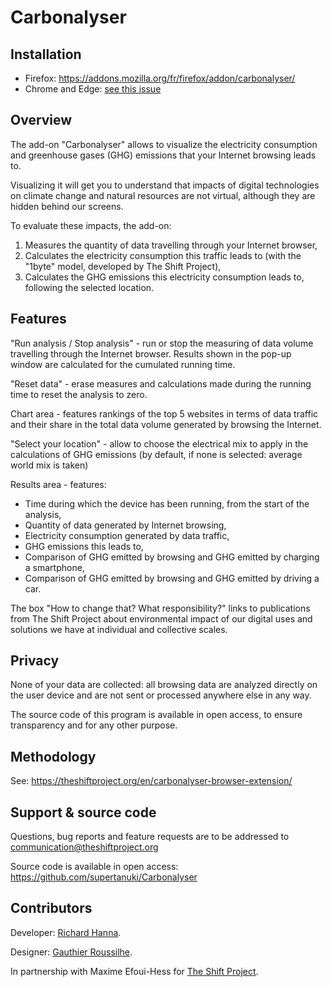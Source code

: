 # Carbonalyser

## Installation

* Firefox: https://addons.mozilla.org/fr/firefox/addon/carbonalyser/
* Chrome and Edge: [see this issue](https://github.com/carbonalyser/Carbonalyser/issues/42)

## Overview

The add-on "Carbonalyser" allows to visualize the electricity consumption and greenhouse gases (GHG) emissions that your Internet browsing leads to.

Visualizing it will get you to understand that impacts of digital technologies on climate change and natural resources are not virtual, although they are hidden behind our screens.

To evaluate these impacts, the add-on:

1. Measures the quantity of data travelling through your Internet browser,
2. Calculates the electricity consumption this traffic leads to (with the "1byte" model, developed by The Shift Project),
3. Calculates the GHG emissions this electricity consumption leads to, following the selected location.

## Features

"Run analysis / Stop analysis" - run or stop the measuring of data volume travelling through the Internet browser. Results shown in the pop-up window are calculated for the cumulated running time.

"Reset data" - erase measures and calculations made during the running time to reset the analysis to zero.

Chart area - features rankings of the top 5 websites in terms of data traffic and their share in the total data volume generated by browsing the Internet.

"Select your location" - allow to choose the electrical mix to apply in the calculations of GHG emissions (by default, if none is selected: average world mix is taken)

Results area - features:

* Time during which the device has been running, from the start of the analysis,
* Quantity of data generated by Internet browsing,
* Electricity consumption generated by data traffic,
* GHG emissions this leads to,
* Comparison of GHG emitted by browsing and GHG emitted by charging a smartphone,
* Comparison of GHG emitted by browsing and GHG emitted by driving a car.

The box "How to change that? What responsibility?" links to publications from The Shift Project about environmental impact of our digital uses and solutions we have at individual and collective scales.

## Privacy

None of your data are collected: all browsing data are analyzed directly on the user device and are not sent or processed anywhere else in any way.

The source code of this program is available in open access, to ensure transparency and for any other purpose. 

## Methodology

See: https://theshiftproject.org/en/carbonalyser-browser-extension/

## Support & source code

Questions, bug reports and feature requests are to be addressed to communication@theshiftproject.org

Source code is available in open access: https://github.com/supertanuki/Carbonalyser
 
## Contributors

Developer: [Richard Hanna](https://twitter.com/richardhanna).

Designer: [Gauthier Roussilhe](http://gauthierroussilhe.com).

In partnership with Maxime Efoui-Hess for [The Shift Project](https://theshiftproject.org/en/home/).
